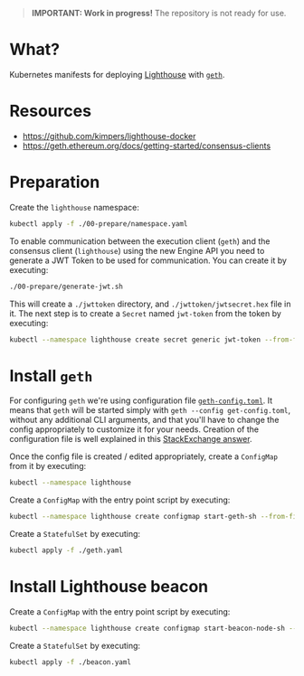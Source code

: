 > **IMPORTANT: Work in progress!** The repository is not ready for use.

# What?

Kubernetes manifests for deploying
[Lighthouse](https://github.com/sigp/lighthouse) with
[`geth`](https://geth.ethereum.org/).

# Resources

- https://github.com/kimpers/lighthouse-docker
- https://geth.ethereum.org/docs/getting-started/consensus-clients

# Preparation

Create the `lighthouse` namespace:

```bash
kubectl apply -f ./00-prepare/namespace.yaml
```

To enable communication between the execution client (`geth`) and the consensus
client (`lighthouse`) using the new Engine API you need to generate a JWT Token
to be used for communication. You can create it by executing:

```bash
./00-prepare/generate-jwt.sh
```

This will create a `./jwttoken` directory, and `./jwttoken/jwtsecret.hex` file
in it. The next step is to create a `Secret` named `jwt-token` from the token by
executing:

```bash
kubectl --namespace lighthouse create secret generic jwt-token --from-file=./jwttoken/jwtsecret.hex
```

# Install `geth`

For configuring `geth` we're using configuration file
[`geth-config.toml`](./01-geth/geth-config.toml). It means that `geth` will be
started simply with `geth --config get-config.toml`, without any additional CLI
arguments, and that you'll have to change the config appropriately to customize
it for your needs. Creation of the configuration file is well explained in this
[StackExchange answer](https://ethereum.stackexchange.com/questions/29063/geth-config-file-documentation#answer-29246).

Once the config file is created / edited appropriately, create a `ConfigMap`
from it by executing:

```bash
kubectl --namespace lighthouse
```

Create a `ConfigMap` with the entry point script by executing:

```bash
kubectl --namespace lighthouse create configmap start-geth-sh --from-file=./scripts/start-geth.sh
```

Create a `StatefulSet` by executing:

```bash
kubectl apply -f ./geth.yaml
```

# Install Lighthouse beacon

Create a `ConfigMap` with the entry point script by executing:

```bash
kubectl --namespace lighthouse create configmap start-beacon-node-sh --from-file=./scripts/start-beacon-node.sh
```

Create a `StatefulSet` by executing:

```bash
kubectl apply -f ./beacon.yaml
```
